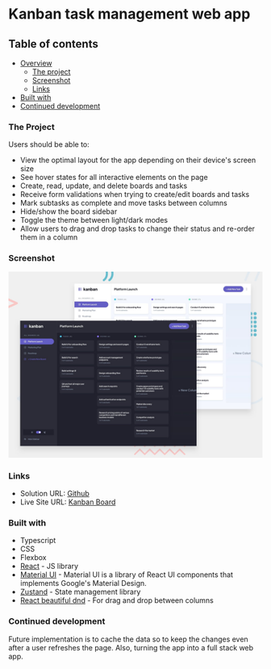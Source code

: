 # Kanban task management web app

## Table of contents

- [Overview](#overview)
  - [The project](#the-project)
  - [Screenshot](#screenshot)
  - [Links](#links)
- [Built with](#built-with)
- [Continued development](#continued-development)

### The Project

Users should be able to:

- View the optimal layout for the app depending on their device's screen size
- See hover states for all interactive elements on the page
- Create, read, update, and delete boards and tasks
- Receive form validations when trying to create/edit boards and tasks
- Mark subtasks as complete and move tasks between columns
- Hide/show the board sidebar
- Toggle the theme between light/dark modes
- Allow users to drag and drop tasks to change their status and re-order them in a column

### Screenshot

![](./preview.jpg)

### Links

- Solution URL: [Github](https://github.com/bilanoo/kanban-board)
- Live Site URL: [Kanban Board](https://kanban-board-by-bilal-khan.netlify.app/)

### Built with

- Typescript
- CSS
- Flexbox
- [React](https://reactjs.org/) - JS library
- [Material UI](https://mui.com/material-ui/getting-started/) - Material UI is a library of React UI components that implements Google's Material Design.
- [Zustand](https://docs.pmnd.rs/zustand/getting-started/introduction) - State management library
- [React beautiful dnd](https://github.com/atlassian/react-beautiful-dnd) - For drag and drop between columns

### Continued development

Future implementation is to cache the data so to keep the changes even after a user refreshes the page. Also, turning the app into a full stack web app.
